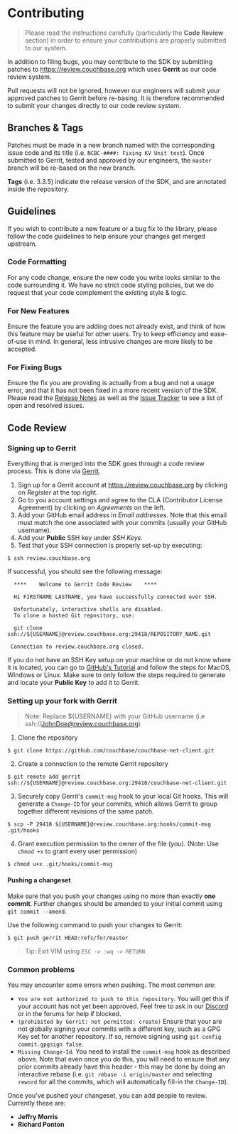 # Contributing

>Please read the instructions carefully (particularly the **Code Review** section) in order to ensure your contributions are properly submitted to our system.

In addition to filing bugs, you may contribute to the SDK by submitting patches to <https://review.couchbase.org> which uses **Gerrit** as our code review system.

Pull requests will not be ignored, however our engineers will submit your approved patches to Gerrit before re-basing. It is therefore recommended to submit your changes directly to our code review system.

## Branches & Tags

Patches must be made in a new branch named with the corresponding issue code and its title (i.e.  `NCBC-####: Fixing KV Unit test`). Once submitted to Gerrit, tested and approved by our engineers, the `master` branch will be re-based on the new branch.

**Tags** (i.e. 3.3.5) indicate the release version of the SDK, and are annotated inside the repository.


## Guidelines

If you wish to contribute a new feature or a bug fix to the library, please follow the code guidelines to help ensure your changes get merged upstream.

### Code Formatting

For any code change, ensure the new code you write looks similar to the code surrounding it. We have no strict code styling policies, but we do request that your code complement the existing style & logic.

### For New Features

Ensure the feature you are adding does not already exist, and think of how this feature may be useful for other users. Try to keep efficiency and ease-of-use in mind. In general, less intrusive changes are more likely to be accepted.

### For Fixing Bugs

Ensure the fix you are providing is actually from a bug and not a usage error, and that it has not been fixed in a more recent version of the SDK. Please read the [Release Notes](https://docs.couchbase.com/dotnet-sdk/current/project-docs/sdk-release-notes.html) as well as the [Issue Tracker](https://issues.couchbase.com/browse) to see a list of open and resolved issues.

## Code Review

### Signing up to Gerrit

Everything that is merged into the SDK goes through a code review process. This is done via [Gerrit](https://review.couchbase.org).

1. Sign up for a Gerrit account at https://review.couchbase.org by clicking on _Register_ at the top right.
2. Go to you account settings and agree to the CLA (Contributor License Agreement) by clicking on _Agreements_ on the left.
3. Add your GitHub email address in _Email addresses_. Note that this email must match the one associated with your commits (usually your GitHub username).
4. Add your **Public** SSH key under _SSH Keys_.
5. Test that your SSH connection is properly set-up by executing:
```
$ ssh review.couchbase.org
```
If successful, you should see the following message:
```
  ****    Welcome to Gerrit Code Review    ****

  Hi FIRSTNAME LASTNAME, you have successfully connected over SSH.

  Unfortunately, interactive shells are disabled.
  To clone a hosted Git repository, use:

  git clone ssh://${USERNAME}@review.couchbase.org:29418/REPOSITORY_NAME.git

 Connection to review.couchbase.org closed.
```

If you do not have an SSH Key setup on your machine or do not know where it is located, you can go to [GitHub's Tutorial](https://docs.github.com/en/authentication/connecting-to-github-with-ssh/generating-a-new-ssh-key-and-adding-it-to-the-ssh-agent) and follow the steps for MacOS, Windows or Linux. Make sure to only follow the steps required to generate and locate your **Public Key** to add it to Gerrit.

### Setting up your fork with Gerrit
> Note: Replace ${USERNAME} with your GitHub username (i.e ssh://JohnDoe@review.couchbase.org)
1. Clone the repository

```
$ git clone https://github.com/couchbase/couchbase-net-client.git
```

2. Create a connection to the remote Gerrit repository

```
$ git remote add gerrit ssh://${USERNAME}@review.couchbase.org:29418/couchbase-net-client.git
```

3. Securely copy Gerrit's `commit-msg` hook to your local Git hooks. This will generate a `Change-ID` for your commits, which allows Gerrit to group together different revisions of the same patch.

```
$ scp -P 29418 ${USERNAME}@review.couchbase.org:hooks/commit-msg .git/hooks
```

4. Grant execution permission to the owner of the file (you). (Note: Use `chmod +x` to grant every user permission)

```
$ chmod u+x .git/hooks/commit-msg
```

#### Pushing a changeset

Make sure that you push your changes using no more than exactly **one commit**. Further changes should be amended to your initial commit using `git commit --amend`.

Use the following command to push your changes to Gerrit:

```
$ git push gerrit HEAD:refs/for/master
```
>Tip: Exit VIM using `ESC -> :wq -> RETURN`
### Common problems
You may encounter some errors when pushing. The most common
are:

* `You are not authorized to push to this repository`. You will get this if your account has not yet been approved.  Feel free to ask in our [Discord](https://discord.gg/smsZJphg) or in the forums for help if blocked.
* `(prohibited by Gerrit: not permitted: create)` Ensure that your are not globally signing your commits with a different key, such as a GPG Key set for another repository. If so, remove signing using `git config commit.gpgsign false`.
* `Missing Change-Id`. You need to install the `commit-msg` hook as described above.  Note that even once you do this, you will need to ensure that any prior commits already have this header - this may be done by doing an interactive rebase (i.e. `git rebase -i origin/master` and selecting `reword` for all the commits, which will automatically fill-in the `Change-ID`).


Once you've pushed your changeset, you can add people to review. Currently these are:

* **Jeffry Morris**
* **Richard Ponton**